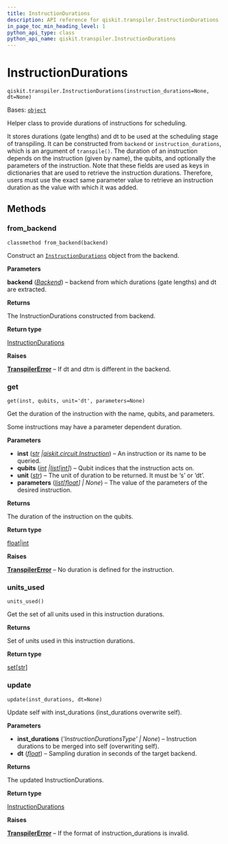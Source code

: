 ```yaml
---
title: InstructionDurations
description: API reference for qiskit.transpiler.InstructionDurations
in_page_toc_min_heading_level: 1
python_api_type: class
python_api_name: qiskit.transpiler.InstructionDurations
---
```


# InstructionDurations

<span id="qiskit.transpiler.InstructionDurations" />

`qiskit.transpiler.InstructionDurations(instruction_durations=None, dt=None)`

Bases: [`object`](https://docs.python.org/3/library/functions.html#object "(in Python v3.12)")

Helper class to provide durations of instructions for scheduling.

It stores durations (gate lengths) and dt to be used at the scheduling stage of transpiling. It can be constructed from `backend` or `instruction_durations`, which is an argument of `transpile()`. The duration of an instruction depends on the instruction (given by name), the qubits, and optionally the parameters of the instruction. Note that these fields are used as keys in dictionaries that are used to retrieve the instruction durations. Therefore, users must use the exact same parameter value to retrieve an instruction duration as the value with which it was added.

## Methods

### from\_backend

<span id="qiskit.transpiler.InstructionDurations.from_backend" />

`classmethod from_backend(backend)`

Construct an [`InstructionDurations`](#qiskit.transpiler.InstructionDurations "qiskit.transpiler.InstructionDurations") object from the backend.

**Parameters**

**backend** ([*Backend*](qiskit.providers.Backend "qiskit.providers.backend.Backend")) – backend from which durations (gate lengths) and dt are extracted.

**Returns**

The InstructionDurations constructed from backend.

**Return type**

[InstructionDurations](#qiskit.transpiler.InstructionDurations "qiskit.transpiler.InstructionDurations")

**Raises**

[**TranspilerError**](transpiler#qiskit.transpiler.TranspilerError "qiskit.transpiler.TranspilerError") – If dt and dtm is different in the backend.

### get

<span id="qiskit.transpiler.InstructionDurations.get" />

`get(inst, qubits, unit='dt', parameters=None)`

Get the duration of the instruction with the name, qubits, and parameters.

Some instructions may have a parameter dependent duration.

**Parameters**

*   **inst** ([*str*](https://docs.python.org/3/library/stdtypes.html#str "(in Python v3.12)")  *|*[*qiskit.circuit.Instruction*](qiskit.circuit.Instruction "qiskit.circuit.Instruction")) – An instruction or its name to be queried.
*   **qubits** ([*int*](https://docs.python.org/3/library/functions.html#int "(in Python v3.12)")  *|*[*list*](https://docs.python.org/3/library/stdtypes.html#list "(in Python v3.12)")*\[*[*int*](https://docs.python.org/3/library/functions.html#int "(in Python v3.12)")*]*) – Qubit indices that the instruction acts on.
*   **unit** ([*str*](https://docs.python.org/3/library/stdtypes.html#str "(in Python v3.12)")) – The unit of duration to be returned. It must be ‘s’ or ‘dt’.
*   **parameters** ([*list*](https://docs.python.org/3/library/stdtypes.html#list "(in Python v3.12)")*\[*[*float*](https://docs.python.org/3/library/functions.html#float "(in Python v3.12)")*] | None*) – The value of the parameters of the desired instruction.

**Returns**

The duration of the instruction on the qubits.

**Return type**

[float](https://docs.python.org/3/library/functions.html#float "(in Python v3.12)")|[int](https://docs.python.org/3/library/functions.html#int "(in Python v3.12)")

**Raises**

[**TranspilerError**](transpiler#qiskit.transpiler.TranspilerError "qiskit.transpiler.TranspilerError") – No duration is defined for the instruction.

### units\_used

<span id="qiskit.transpiler.InstructionDurations.units_used" />

`units_used()`

Get the set of all units used in this instruction durations.

**Returns**

Set of units used in this instruction durations.

**Return type**

[set](https://docs.python.org/3/library/stdtypes.html#set "(in Python v3.12)")\[[str](https://docs.python.org/3/library/stdtypes.html#str "(in Python v3.12)")]

### update

<span id="qiskit.transpiler.InstructionDurations.update" />

`update(inst_durations, dt=None)`

Update self with inst\_durations (inst\_durations overwrite self).

**Parameters**

*   **inst\_durations** (*'InstructionDurationsType' | None*) – Instruction durations to be merged into self (overwriting self).
*   **dt** ([*float*](https://docs.python.org/3/library/functions.html#float "(in Python v3.12)")) – Sampling duration in seconds of the target backend.

**Returns**

The updated InstructionDurations.

**Return type**

[InstructionDurations](#qiskit.transpiler.InstructionDurations "qiskit.transpiler.InstructionDurations")

**Raises**

[**TranspilerError**](transpiler#qiskit.transpiler.TranspilerError "qiskit.transpiler.TranspilerError") – If the format of instruction\_durations is invalid.

